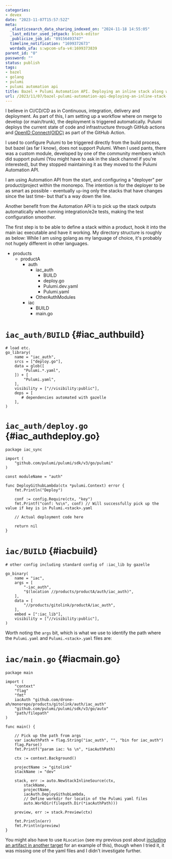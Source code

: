 ```yaml
---
categories:
- devex
date: "2023-11-07T15:57:52Z"
meta:
  _elasticsearch_data_sharing_indexed_on: "2024-11-18 14:55:05"
  _last_editor_used_jetpack: block-editor
  _publicize_job_id: "89156493747"
  timeline_notification: "1699372673"
  wordads_ufa: s:wpcom-ufa-v4:1699373839
parent_id: "0"
password: ""
status: publish
tags:
- bazel
- golang
- pulumi
- pulumi automation api
title: Bazel + Pulumi Automation API. Deploying an inline stack along with Pulumi.[stack].yaml
url: /2023/11/07/bazel-pulumi-automation-api-deploying-an-inline-stack-along-with-pulumi-yaml/
---
```


I believe in CI/CD/CD as in Continuous, integration, delivery and deployment. As
part of this, I am setting up a workflow where on merge to develop (or
main/trunk), the deployment is triggered automatically. Pulumi deploys the
current state of code and infrastructure through GitHub actions and
[OpenID Connect(OIDC)](https://docs.github.com/en/actions/deployment/security-hardening-your-deployments/configuring-openid-connect-in-amazon-web-services)
as part of the GitHub Action.

I used to configure Pulumi to be triggered directly from the build process, but
bazel (as far I know), does not support Pulumi. When I used pants, there was a
custom module, developed by one of the community members which did support
pulumi (You might have to ask in the slack channel if you\'re interested), but
they stopped maintaining it as they moved to the Pulumi Automation API.

<!--more-->

I am using Automation API from the start, and configuring a \"deployer\" per
product/project within the monorepo. The intention is for the deployer to be as
smart as possible - eventually `up`-ing only the stacks that have changes since
the last time- but that\'s a way down the line.

Another benefit from the Automation API is to pick up the stack outputs
automatically when running integration/e2e tests, making the test configuration
smoother.

The first step is to be able to define a stack within a product, hook it into
the main iac executable and have it working. My directory structure is roughly
as below: While I am using golang as my language of choice, it\'s probably not
hugely different in other languages.

- products
  - productA
    - auth
      - iac_auth
        - BUILD
        - deploy.go
        - Pulumi.dev.yaml
        - Pulumi.yaml
      - OtherAuthModules
    - iac
      - BUILD
      - main.go

# `iac_auth/BUILD` {#iac_authbuild}

```wp-block-syntaxhighlighter-code
# load etc.
go_library(
    name = "iac_auth",
    srcs = ["deploy.go"],
    data = glob([
        "Pulumi.*.yaml",
    ]) + [
        "Pulumi.yaml",
    ],
    visibility = ["//visibility:public"],
    deps = [
       # dependencies automated with gazelle
    ],
)
```

# `iac_auth/deploy.go` {#iac_authdeploy.go}

```wp-block-syntaxhighlighter-code
package iac_sync

import (
    "github.com/pulumi/pulumi/sdk/v3/go/pulumi"
)

const moduleName = "auth"

func DeployGithubLambda(ctx *pulumi.Context) error {
    fmt.Println("Deploy")

    conf := config.Require(ctx, "key")
    fmt.Printf("conf: %s\n", conf) // Will successfully pick up the value if key is in Pulumi.<stack>.yaml

    // Actual deployment code here

    return nil
}
```

# `iac/BUILD` {#iacbuild}

```wp-block-syntaxhighlighter-code
# other config including standard config of :iac_lib by gazelle

go_binary(
    name = "iac",
    args = [
        "-iac_auth",
        "$(location //products/productA/auth/iac_auth)",
    ],
    data = [
        "//products/gitolink/productA/iac_auth",
    ],
    embed = [":iac_lib"],
    visibility = ["//visibility:public"],
)
```

Worth noting the `args` bit, which is what we use to identify the path where the
`Pulumi.yaml` and `Pulumi.<stack>.yaml` files are:

# `iac/main.go` {#iacmain.go}

```wp-block-syntaxhighlighter-code
package main

import (
    "context"
    "flag"
    "fmt"
    iacAuth "github.com/drone-ah/monorepo/products/gitolink/auth/iac_auth"
    "github.com/pulumi/pulumi/sdk/v3/go/auto"
    "path/filepath"
)

func main() {

    // Pick up the path from args
    var iacAuthPath = flag.String("iac_auth", "", "bin for iac_auth")
    flag.Parse()
    fmt.Printf("param iac: %s \n", *iacAuthPath)

    ctx := context.Background()

    projectName := "gitolink"
    stackName := "dev"

    stack, err := auto.NewStackInlineSource(ctx,
        stackName,
        projectName,
        iacAuth.DeployGithubLambda,
        // Define workdir for locatin of the Pulumi yaml files
        auto.WorkDir(filepath.Dir(*iacAuthPath)))

    preview, err := stack.Preview(ctx)

    fmt.Println(err)
    fmt.Println(preview)
}
```

You might also have to use `RLocation` (see my previous post about
[including an artifact in another target](https://drone-ah.com/2023/11/01/including-a-built-artifact-in-another-target-bazel-golang/)
for an example of this), though when I tried it, it was missing one of the yaml
files and I didn\'t investigate further.
